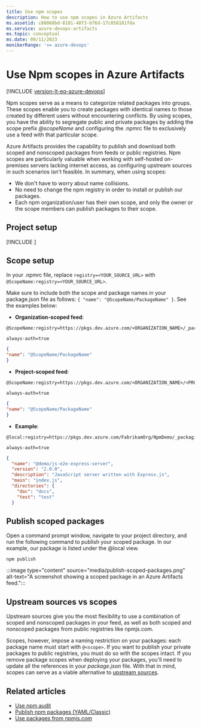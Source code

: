 ```yaml
---
title: Use npm scopes
description: How to use npm scopes in Azure Artifacts 
ms.assetid: c88868bd-8101-48f3-b76d-17c858181fda
ms.service: azure-devops-artifacts
ms.topic: conceptual
ms.date: 09/11/2023
monikerRange: '<= azure-devops'
---
```


# Use Npm scopes in Azure Artifacts

[!INCLUDE [version-lt-eq-azure-devops](../../includes/version-lt-eq-azure-devops.md)]

Npm scopes serve as a means to categorize related packages into groups. These scopes enable you to create packages with identical names to those created by different users without encountering conflicts. By using scopes, you have the ability to segregate public and private packages by adding the scope prefix *@scopeName* and configuring the .npmrc file to exclusively use a feed with that particular scope.

Azure Artifacts provides the capability to publish and download both scoped and nonscoped packages from feeds or public registries. Npm scopes are particularly valuable when working with self-hosted on-premises servers lacking internet access, as configuring upstream sources in such scenarios isn't feasible. In summary, when using scopes:

- We don't have to worry about name collisions.
- No need to change the npm registry in order to install or publish our packages.
- Each npm organization/user has their own scope, and only the owner or the scope members can publish packages to their scope.

## Project setup

[!INCLUDE [](../includes/npm/npmrc.md)]

## Scope setup

In your .npmrc file, replace `registry=<YOUR_SOURCE_URL>` with `@ScopeName:registry=<YOUR_SOURCE_URL>`. 

Make sure to include both the scope and package names in your package.json file as follows:  `{ "name": "@ScopeName/PackageName" }`. See the examples below:

- **Organization-scoped feed**:

```.npmrc file
@ScopeName:registry=https://pkgs.dev.azure.com/<ORGANIZATION_NAME>/_packaging/<FEED_NAME>/npm/registry/
    
always-auth=true
```

```package.json
{
"name": "@ScopeName/PackageName" 
}
```

- **Project-scoped feed**:

```.npmrc file
@ScopeName:registry=https://pkgs.dev.azure.com/<ORGANIZATION_NAME>/<PROJECT_NAME>/_packaging/<FEED_NAME>/npm/registry/
    
always-auth=true
```

```package.json
{
"name": "@ScopeName/PackageName" 
}
```

- **Example**:


```.npmrc file
@local:registry=https://pkgs.dev.azure.com/FabrikamOrg/NpmDemo/_packaging/FabrikamFeed/npm/registry/
    
always-auth=true
```

```package.json
{
  "name": "@demo/js-e2e-express-server",
  "version": "2.0.0",
  "description": "JavaScript server written with Express.js",
  "main": "index.js",
  "directories": {
    "doc": "docs",
    "test": "test"
  }
```

## Publish scoped packages

Open a command prompt window, navigate to your project directory, and run the following command to publish your scoped package. In our example, our package is listed under the @local view.

```Command
npm publish
```

:::image type="content" source="media/publish-scoped-packages.png" alt-text="A screenshot showing a scoped package in an Azure Artifacts feed.":::

## Upstream sources vs scopes

Upstream sources give you the most flexibility to use a combination of scoped and nonscoped packages in your feed, as well as both scoped and nonscoped packages from public registries like npmjs.com.

Scopes, however, impose a naming restriction on your packages: each package name must start with `@<scope>`. If you want to publish your private packages to public registries, you must do so with the scopes intact. If you remove package scopes when deploying your packages, you'll need to update all the references in your *package.json* file. With that in mind, scopes can serve as a viable alternative to [upstream sources](../concepts/upstream-sources.md).

## Related articles

- [Use npm audit](./npm-audit.md)
- [Publish npm packages (YAML/Classic)](../../pipelines/artifacts/npm.md)
- [Use packages from npmjs.com](./upstream-sources.md)
